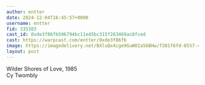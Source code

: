 ```yaml
---
author: entter
date: 2024-12-04T16:45:57+0000
username: entter
fid: 335383
cast_id: 0xde3f86fb596794bc11e45bc315f263469ac8fced
cast: https://warpcast.com/entter/0xde3f86fb
image: https://imagedelivery.net/BXluQx4ige9GuW0Ia56BHw/f381f6fd-0557-40c5-6e3f-4d0905487800/original
layout: post
---
```

Wilder Shores of Love, 1985  
Cy Twombly  

<img src='https://imagedelivery.net/BXluQx4ige9GuW0Ia56BHw/f381f6fd-0557-40c5-6e3f-4d0905487800/original' alt='' referrerpolicy='no-referrer'/>